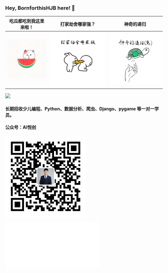 ### Hey, BornforthisHJB here! 👋

|吃瓜都吃到我这里来啦！|打家劫舍哪家强？|神奇的递归|
|---|---|---|
|<img src="https://github.com/AndersonHJB/AndersonHJB/raw/main/README.assets/giphy.gif" />|<img src="https://github.com/AndersonHJB/AndersonHJB/raw/main/README.assets/UBO8Vx.png" />|<img src="https://github.com/AndersonHJB/AndersonHJB/raw/main/README.assets/UBOtPO.png" />|

![](https://github-readme-stats.vercel.app/api?username=AndersonHJB)

#### 长期招收少儿编程、Python、数据分析、爬虫、Django、pygame 等一对一学员。



<!--START_SECTION:waka-->

<!--END_SECTION:waka-->



#### 公众号：AI悦创

![公众号：AI悦创](https://github.com/AndersonHJB/AndersonHJB/raw/main/README.assets/20210611150938921.jpg)



<iframe src="//player.bilibili.com/player.html?aid=466647546&bvid=BV1HL411K7YV&cid=511802168&page=1" scrolling="no" border="0" frameborder="no" framespacing="0" allowfullscreen="true"> </iframe>
